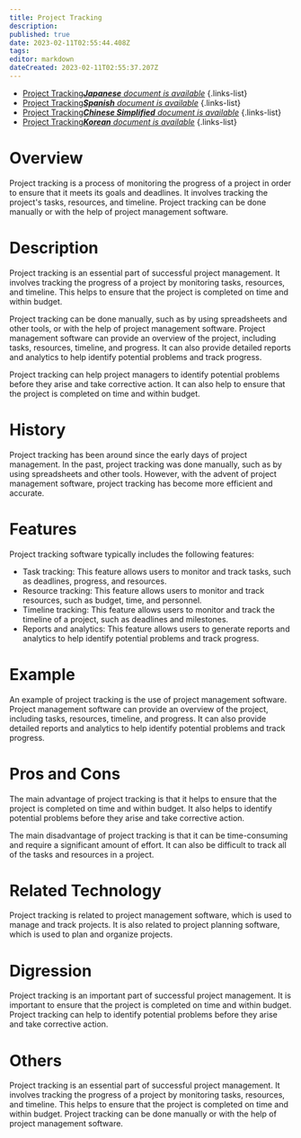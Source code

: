 ```yaml
---
title: Project Tracking
description: 
published: true
date: 2023-02-11T02:55:44.408Z
tags: 
editor: markdown
dateCreated: 2023-02-11T02:55:37.207Z
---
```


- [Project Tracking***Japanese** document is available*](/ja/Knowledge-base/Dictionary/project-tracking)
{.links-list}
- [Project Tracking***Spanish** document is available*](/es/Knowledge-base/Dictionary/project-tracking)
{.links-list}
- [Project Tracking***Chinese Simplified** document is available*](/zh/Knowledge-base/Dictionary/project-tracking)
{.links-list}
- [Project Tracking***Korean** document is available*](/ko/Knowledge-base/Dictionary/project-tracking)
{.links-list}


# Overview
Project tracking is a process of monitoring the progress of a project in order to ensure that it meets its goals and deadlines. It involves tracking the project's tasks, resources, and timeline. Project tracking can be done manually or with the help of project management software.

# Description
Project tracking is an essential part of successful project management. It involves tracking the progress of a project by monitoring tasks, resources, and timeline. This helps to ensure that the project is completed on time and within budget.

Project tracking can be done manually, such as by using spreadsheets and other tools, or with the help of project management software. Project management software can provide an overview of the project, including tasks, resources, timeline, and progress. It can also provide detailed reports and analytics to help identify potential problems and track progress.

Project tracking can help project managers to identify potential problems before they arise and take corrective action. It can also help to ensure that the project is completed on time and within budget.

# History
Project tracking has been around since the early days of project management. In the past, project tracking was done manually, such as by using spreadsheets and other tools. However, with the advent of project management software, project tracking has become more efficient and accurate.

# Features
Project tracking software typically includes the following features:

- Task tracking: This feature allows users to monitor and track tasks, such as deadlines, progress, and resources.
- Resource tracking: This feature allows users to monitor and track resources, such as budget, time, and personnel.
- Timeline tracking: This feature allows users to monitor and track the timeline of a project, such as deadlines and milestones.
- Reports and analytics: This feature allows users to generate reports and analytics to help identify potential problems and track progress.

# Example
An example of project tracking is the use of project management software. Project management software can provide an overview of the project, including tasks, resources, timeline, and progress. It can also provide detailed reports and analytics to help identify potential problems and track progress.

# Pros and Cons
The main advantage of project tracking is that it helps to ensure that the project is completed on time and within budget. It also helps to identify potential problems before they arise and take corrective action.

The main disadvantage of project tracking is that it can be time-consuming and require a significant amount of effort. It can also be difficult to track all of the tasks and resources in a project.

# Related Technology
Project tracking is related to project management software, which is used to manage and track projects. It is also related to project planning software, which is used to plan and organize projects.

# Digression
Project tracking is an important part of successful project management. It is important to ensure that the project is completed on time and within budget. Project tracking can help to identify potential problems before they arise and take corrective action.

# Others
Project tracking is an essential part of successful project management. It involves tracking the progress of a project by monitoring tasks, resources, and timeline. This helps to ensure that the project is completed on time and within budget. Project tracking can be done manually or with the help of project management software.